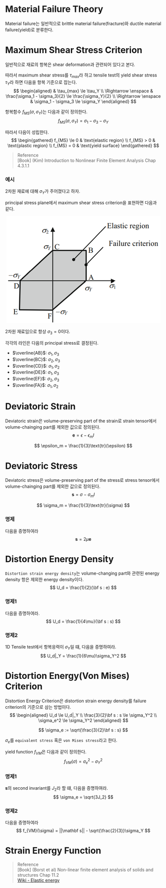 # Material Failure Theory
Material failure는 일반적으로 brittle material failure(fracture)와 ductile material failure(yield)로 분류한다.

# Maximum Shear Stress Criterion
일반적으로 재료의 항복은 shear deformation과 관련되어 있다고 본다.

따라서 maximum shear stress를 $\tau_{max}$라 하고 tensile test의 yield shear stress $\tau_Y$라 하면 다음을 항복 기준으로 잡는다.
$$ \begin{aligned} & \tau_{max} \le \tau_Y \\ \Rightarrow \enspace & \frac{\sigma_1 - \sigma_3}{2} \le \frac{\sigma_Y}{2} \\ \Rightarrow \enspace & \sigma_1 - \sigma_3 \le \sigma_Y \end{aligned}  $$

항복함수 $f_{MS}(\sigma, \sigma_Y)$는 다음과 같이 정의한다.
$$ f_{MS}(\sigma, \sigma_Y) = \sigma_1 - \sigma_3 - \sigma_Y $$

따라서 다음이 성립한다.
$$ \begin{gathered} f_{MS} \le 0 & \text{elastic region} \\ f_{MS} > 0 & \text{plastic region} \\ f_{MS} = 0 & \text{yield surface} \end{gathered} $$

> Reference  
> [Book] (Kim) Introduction to Nonlinear Finite Element Analysis Chap 4.3.1.1

### 예시
2차원 재료에 대해 $\sigma_Y$가 주어졌다고 하자.

principal stress plane에서 maximum shear stress criterion을 표현하면 다음과 같다.

<p align = "center">
<img src = "./image/2022.09.23_1.png">
</p>

2차원 재료임으로 항상 $\sigma_3 = 0$이다.

각각의 라인은 다음의 principal stress로 결정된다.
* $\overline{AB}$: $\sigma_1, \sigma_3$
* $\overline{BC}$: $\sigma_2, \sigma_3$
* $\overline{CD}$: $\sigma_1, \sigma_2$
* $\overline{DE}$: $\sigma_1, \sigma_3$
* $\overline{EF}$: $\sigma_2, \sigma_3$
* $\overline{FA}$: $\sigma_1, \sigma_2$

# Deviatoric Strain
Deviatoric strain은 volume-preserving part of the strain로 strain tensor에서 volume-chainging part를 제외한 값으로 정의된다.
$$ \mathbf e = \epsilon - \epsilon_m I $$

$$ \epsilon_m = \frac{1}{3}\text{tr}(\epsilon) $$

# Deviatoric Stress
Deviatoric stress은 volume-preserving part of the stress로 stress tensor에서 volume-chainging part를 제외한 값으로 정의된다.
$$ \mathbf s = \sigma - \sigma_m I $$

$$ \sigma_m = \frac{1}{3}\text{tr}(\sigma) $$

### 명제
다음을 증명하여라
$$ \mathbf s = 2 \mu \mathbf e $$

# Distortion Energy Density
`Distortion strain energy density`는 volume-changing part와 관련된 energy density 항은 제외한 energy density이다.
$$ U_d = \frac{1}{2}(\bf s : e) $$

### 명제1
다음을 증명하여라.
$$ U_d = \frac{1}{4\mu}(\bf s : s) $$

### 명제2
1D Tensile test에서 항복응력이 $\sigma_Y$일 떄, 다음을 증명하여라.
$$ U_d|_Y = \frac{1}{6\mu}\sigma_Y^2 $$

# Distortion Energy(Von Mises) Criterion
Distortion Energy Criterion은 distortion strain energy density를 failure criterion의 기준으로 삼는 방법이다.
$$ \begin{aligned} U_d \le U_d|_Y \\ \frac{3}{2}\bf s : s \le \sigma_Y^2 \\ \sigma_e^2 \le \sigma_Y^2 \end{aligned}  $$

$$ \sigma_e := \sqrt{\frac{3}{2}\bf s : s} $$

$\sigma_e$를 `equivalent stress` 혹은 `von Mises stress`라고 한다.

yield function $f_{VM}$은 다음과 같이 정의한다.
$$ f_{VM}(\sigma) = \sigma_e^2 - \sigma_Y^2 $$

### 명제1
$\mathbf s$의 second invariant를 $J_2$라 할 떄, 다음을 증명하여라.
$$ \sigma_e = \sqrt{3J_2} $$

### 명제2
다음을 증명하여라
$$ f_{VM}(\sigma) = ||\mathbf s|| - \sqrt{\frac{2}{3}}\sigma_Y $$


# Strain Energy Function
> Reference  
> [Book] (Borst  et al) Non-linear finite element analysis of solids and structures Chap 11.2  
> [Wiki - Elastic energy](https://en.wikipedia.org/wiki/Elastic_energy)